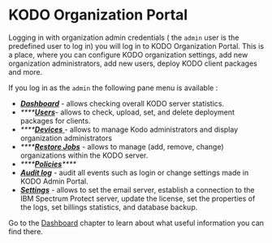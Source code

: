 # KODO Organization Portal

Logging in with organization admin credentials \( the `admin` user is the predefined user to log in\) you will log in to KODO Organization Portal. This is a place, where you can configure KODO organization settings, add new organization administrators, add new users, deploy KODO client packages and more.

If you log in as the `admin` the following pane menu is available :

* [_**Dashboard**_](../kodo-admin-portal/dashboard.md) - allows checking overall KODO server statistics.
* _\*\*\*\*_[_**Users**_](users/)- allows to check, upload, set, and delete deployment packages for clients.
* _\*\*\*\*_[_**Devices**_ ](devices/)- allows to manage Kodo administrators and display organization administrators 
* _\*\*\*\*_[_**Restore Jobs**_](restore-jobs.md) - allows to manage \(add, remove, change\) organizations within the KODO server.
* _\*\*\*\*_[_**Policies**_](policies/)_\*\*\*\*_
* [_**Audit log**_](../kodo-admin-portal/auditlog.md) - audit all events such as login or change settings made in KODO Admin Portal.
* [_**Settings**_](../kodo-admin-portal/settings.md) - allows to set the email server, establish a connection to the IBM Spectrum Protect server,  update the license, set the properties of the logs, set billings statistics, and database backup.

Go to the [Dashboard](../kodo-admin-portal/dashboard.md) chapter to learn about what useful information you can find there.




